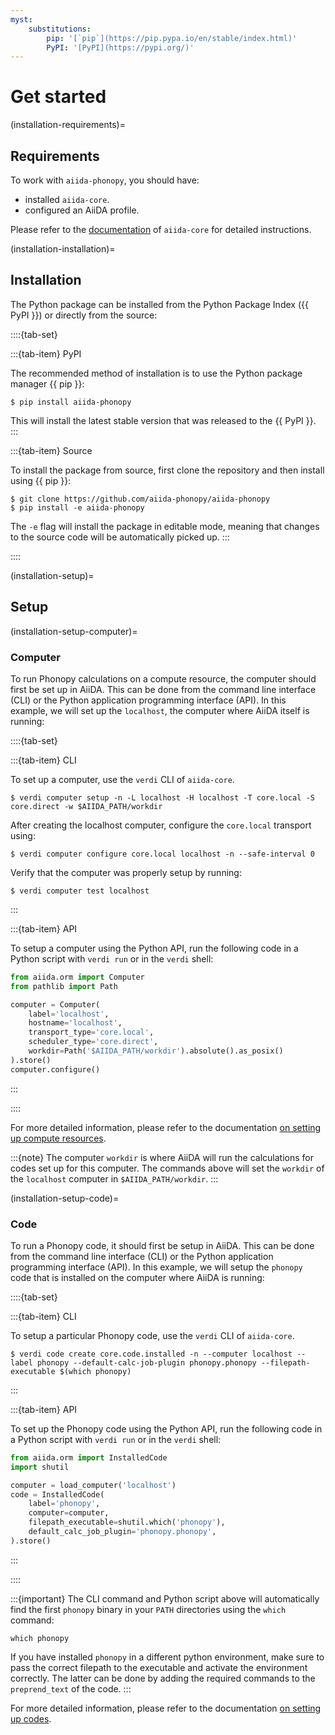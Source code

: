 ```yaml
---
myst:
    substitutions:
        pip: '[`pip`](https://pip.pypa.io/en/stable/index.html)'
        PyPI: '[PyPI](https://pypi.org/)'
---
```


# Get started

(installation-requirements)=

## Requirements

To work with `aiida-phonopy`, you should have:

- installed `aiida-core`.
- configured an AiiDA profile.

Please refer to the
[documentation](https://aiida.readthedocs.io/projects/aiida-core/en/latest/intro/get_started.html)
of `aiida-core` for detailed instructions.

(installation-installation)=

## Installation

The Python package can be installed from the Python Package Index ({{ PyPI }}) or directly from the source:

::::{tab-set}

:::{tab-item} PyPI

The recommended method of installation is to use the Python package manager {{ pip }}:

```console
$ pip install aiida-phonopy
```

This will install the latest stable version that was released to the {{ PyPI }}.
:::

:::{tab-item} Source

To install the package from source, first clone the repository and then install using {{ pip }}:

```console
$ git clone https://github.com/aiida-phonopy/aiida-phonopy
$ pip install -e aiida-phonopy
```

The ``-e`` flag will install the package in editable mode, meaning that changes to the source code will be automatically picked up.
:::

::::

(installation-setup)=

## Setup

(installation-setup-computer)=

### Computer

To run Phonopy calculations on a compute resource, the computer should first be set up in AiiDA.
This can be done from the command line interface (CLI) or the Python application programming interface (API).
In this example, we will set up the `localhost`, the computer where AiiDA itself is running:

::::{tab-set}

:::{tab-item} CLI

To set up a computer, use the ``verdi`` CLI of ``aiida-core``.

```console
$ verdi computer setup -n -L localhost -H localhost -T core.local -S core.direct -w $AIIDA_PATH/workdir
```

After creating the localhost computer, configure the `core.local` transport using:

```console
$ verdi computer configure core.local localhost -n --safe-interval 0
```

Verify that the computer was properly setup by running:

```console
$ verdi computer test localhost
```
:::

:::{tab-item} API

To setup a computer using the Python API, run the following code in a Python script with `verdi run` or in the `verdi` shell:

```python
from aiida.orm import Computer
from pathlib import Path

computer = Computer(
    label='localhost',
    hostname='localhost',
    transport_type='core.local',
    scheduler_type='core.direct',
    workdir=Path('$AIIDA_PATH/workdir').absolute().as_posix()
).store()
computer.configure()
```
:::

::::

For more detailed information, please refer to the documentation [on setting up compute resources](https://aiida.readthedocs.io/projects/aiida-core/en/latest/howto/run_codes.html#how-to-set-up-a-computer).

:::{note}
The computer `workdir` is where AiiDA will run the calculations for codes set up for this computer.
The commands above will set the `workdir` of the `localhost` computer in `$AIIDA_PATH/workdir`.
:::

(installation-setup-code)=

### Code

To run a Phonopy code, it should first be setup in AiiDA.
This can be done from the command line interface (CLI) or the Python application programming interface (API).
In this example, we will setup the `phonopy` code that is installed on the computer where AiiDA is running:

::::{tab-set}

:::{tab-item} CLI

To setup a particular Phonopy code, use the ``verdi`` CLI of ``aiida-core``.

```console
$ verdi code create core.code.installed -n --computer localhost --label phonopy --default-calc-job-plugin phonopy.phonopy --filepath-executable $(which phonopy)
```
:::

:::{tab-item} API

To set up the Phonopy code using the Python API, run the following code in a Python script with `verdi run` or in the `verdi` shell:

```python
from aiida.orm import InstalledCode
import shutil

computer = load_computer('localhost')
code = InstalledCode(
    label='phonopy',
    computer=computer,
    filepath_executable=shutil.which('phonopy'),
    default_calc_job_plugin='phonopy.phonopy',
).store()
```
:::

::::

:::{important}
The CLI command and Python script above will automatically find the first `phonopy` binary in your `PATH` directories using the `which` command:

```console
which phonopy
```

If you have installed `phonopy` in a different python environment, make sure to pass the correct filepath to the executable and activate the environment correctly.
The latter can be done by adding the required commands to the `preprend_text` of the code.
:::

For more detailed information, please refer to the documentation [on setting up codes](https://aiida.readthedocs.io/projects/aiida-core/en/latest/howto/run_codes.html#how-to-setup-a-code).
